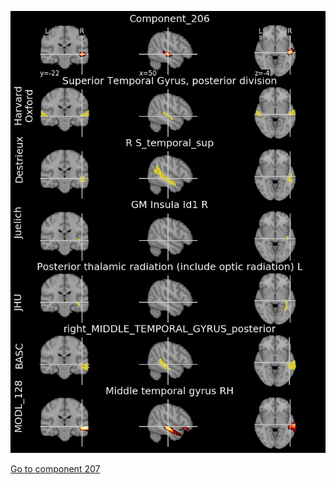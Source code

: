 


![206](preliminary/206.jpg "Component 206")

[Go to component 207](https://parietal-inria.github.io/MODL_atlas/1024/207 "Component 207")